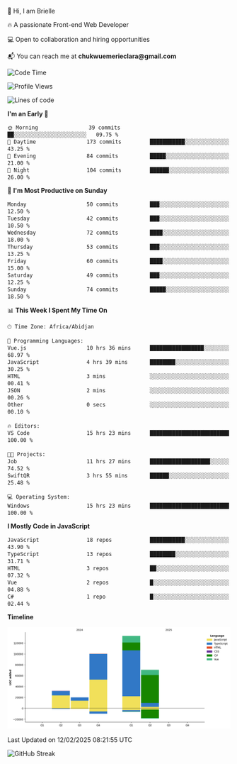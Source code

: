 <div align="left">
  <p>👋 Hi, I am Brielle</p>
  <p>🔥 A passionate Front-end Web Developer</p>
  <p>💻 Open to collaboration and hiring opportunities</p>
  <p>📬 You can reach me at <strong>chukwuemerieclara@gmail.com</strong></p>
</div>


 
 <!--START_SECTION:waka-->
![Code Time](http://img.shields.io/badge/Code%20Time-479%20hrs%2043%20mins-blue)

![Profile Views](http://img.shields.io/badge/Profile%20Views-0-blue)

![Lines of code](https://img.shields.io/badge/From%20Hello%20World%20I%27ve%20Written-291.8%20thousand%20lines%20of%20code-blue)

**I'm an Early 🐤** 

```text
🌞 Morning                39 commits          ██░░░░░░░░░░░░░░░░░░░░░░░   09.75 % 
🌆 Daytime                173 commits         ███████████░░░░░░░░░░░░░░   43.25 % 
🌃 Evening                84 commits          █████░░░░░░░░░░░░░░░░░░░░   21.00 % 
🌙 Night                  104 commits         ██████░░░░░░░░░░░░░░░░░░░   26.00 % 
```
📅 **I'm Most Productive on Sunday** 

```text
Monday                   50 commits          ███░░░░░░░░░░░░░░░░░░░░░░   12.50 % 
Tuesday                  42 commits          ███░░░░░░░░░░░░░░░░░░░░░░   10.50 % 
Wednesday                72 commits          ████░░░░░░░░░░░░░░░░░░░░░   18.00 % 
Thursday                 53 commits          ███░░░░░░░░░░░░░░░░░░░░░░   13.25 % 
Friday                   60 commits          ████░░░░░░░░░░░░░░░░░░░░░   15.00 % 
Saturday                 49 commits          ███░░░░░░░░░░░░░░░░░░░░░░   12.25 % 
Sunday                   74 commits          █████░░░░░░░░░░░░░░░░░░░░   18.50 % 
```


📊 **This Week I Spent My Time On** 

```text
🕑︎ Time Zone: Africa/Abidjan

💬 Programming Languages: 
Vue.js                   10 hrs 36 mins      █████████████████░░░░░░░░   68.97 % 
JavaScript               4 hrs 39 mins       ████████░░░░░░░░░░░░░░░░░   30.25 % 
HTML                     3 mins              ░░░░░░░░░░░░░░░░░░░░░░░░░   00.41 % 
JSON                     2 mins              ░░░░░░░░░░░░░░░░░░░░░░░░░   00.26 % 
Other                    0 secs              ░░░░░░░░░░░░░░░░░░░░░░░░░   00.10 % 

🔥 Editors: 
VS Code                  15 hrs 23 mins      █████████████████████████   100.00 % 

🐱‍💻 Projects: 
Job                      11 hrs 27 mins      ███████████████████░░░░░░   74.52 % 
SwiftQR                  3 hrs 55 mins       ██████░░░░░░░░░░░░░░░░░░░   25.48 % 

💻 Operating System: 
Windows                  15 hrs 23 mins      █████████████████████████   100.00 % 
```

**I Mostly Code in JavaScript** 

```text
JavaScript               18 repos            ███████████░░░░░░░░░░░░░░   43.90 % 
TypeScript               13 repos            ████████░░░░░░░░░░░░░░░░░   31.71 % 
HTML                     3 repos             ██░░░░░░░░░░░░░░░░░░░░░░░   07.32 % 
Vue                      2 repos             █░░░░░░░░░░░░░░░░░░░░░░░░   04.88 % 
C#                       1 repo              █░░░░░░░░░░░░░░░░░░░░░░░░   02.44 % 
```



**Timeline**

![Lines of Code chart](https://raw.githubusercontent.com/Brielle28/Brielle28/main/assets/bar_graph.png)


 Last Updated on 12/02/2025 08:21:55 UTC
<!--END_SECTION:waka-->

![GitHub Streak](https://github-readme-streak-stats.herokuapp.com/?user=Brielle28)



